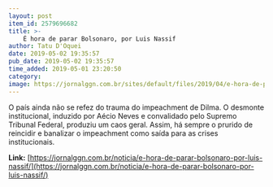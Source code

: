 ```yaml
---
layout: post
item_id: 2579696682
title: >-
    É hora de parar Bolsonaro, por Luis Nassif
author: Tatu D'Oquei
date: 2019-05-02 19:35:57
pub_date: 2019-05-02 19:35:57
time_added: 2019-05-01 23:20:50
category: 
image: https://jornalggn.com.br/sites/default/files/2019/04/e-hora-de-parar-bolsonaro-por-luis-nassif-collage-fotorbolsonaro-1024x614.jpg
---
```


O país ainda não se refez do trauma do impeachment de Dilma. O desmonte institucional, induzido por Aécio Neves e convalidado pelo Supremo Tribunal Federal, produziu um caos geral. Assim, há sempre o prurido de reincidir e banalizar o impeachment como saída para as crises institucionais.

**Link:** [https://jornalggn.com.br/noticia/e-hora-de-parar-bolsonaro-por-luis-nassif/](https://jornalggn.com.br/noticia/e-hora-de-parar-bolsonaro-por-luis-nassif/)

